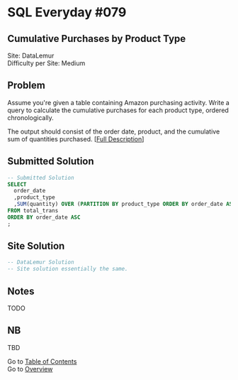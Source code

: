 # SQL Everyday \#079

## Cumulative Purchases by Product Type

Site: DataLemur\
Difficulty per Site: Medium

## Problem

Assume you're given a table containing Amazon purchasing activity. Write a query to calculate the cumulative purchases for each product type, ordered chronologically.

The output should consist of the order date, product, and the cumulative sum of quantities purchased. [[Full Description](https://datalemur.com/questions/sql-purchasing-activity)]

## Submitted Solution

```sql
-- Submitted Solution
SELECT
  order_date
  ,product_type
  ,SUM(quantity) OVER (PARTITION BY product_type ORDER BY order_date ASC) AS cum_purchased
FROM total_trans
ORDER BY order_date ASC
;
```

## Site Solution

```sql
-- DataLemur Solution 
-- Site solution essentially the same.
```

## Notes

TODO

## NB

TBD

Go to [Table of Contents](/README.md#contents)\
Go to [Overview](/README.md)
